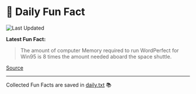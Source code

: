 # 🌟 Daily Fun Fact

![Last Updated](https://img.shields.io/badge/Last_Updated-2025_06_07-blue?style=flat-square)

**Latest Fun Fact:**

> The amount of computer Memory required to run WordPerfect for Win95 is 8 times the amount needed aboard the space shuttle.

[Source](http://www.djtech.net/humor/useless_facts.htm)

---

Collected Fun Facts are saved in [daily.txt](daily.txt) 📚
